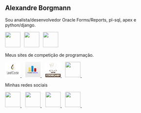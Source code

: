 <h2>Alexandre Borgmann</h2>

Sou analista/desenvolvedor Oracle Forms/Reports, pl-sql, apex e python/django.

<div style="display: inline">
<img width='50' height='50' src="https://user-images.githubusercontent.com/40210587/224505614-80b55223-2ad9-4a58-96d3-4671663d50fd.png" />&nbsp;&nbsp;
<img width='50' height='50' src="https://user-images.githubusercontent.com/40210587/224505778-4886aaea-431c-466b-8131-f39d34edb93f.png" />&nbsp;&nbsp;
<img width='50' height='50' src="https://user-images.githubusercontent.com/40210587/224505834-f756477f-a2d8-4be5-a119-0a4b6083ef12.png" />&nbsp;&nbsp;
</div>

Meus sites de competição de programação.

<a href="https://leetcode.com/alexborgmann/" target="_blank">
<img width='50' height='50' src="https://github.com/alexandreborgmann/alexandreborgmann/blob/main/leetcode.png" />
</a>
&nbsp;&nbsp;
<a href="https://codeforces.com/profile/aborgmann1969/" target="_blank"> 
<img width='50' height='50' src="https://github.com/alexandreborgmann/alexandreborgmann/blob/main/logocodeforces.webp" />
</a>
&nbsp;&nbsp;
<a href="https://www.codechef.com/users/aborgmann/" target="_blank"> 
<img width='50' height='50' src="https://github.com/alexandreborgmann/alexandreborgmann/blob/main/logocodechef.webp" />
</a>
&nbsp;&nbsp;
<a href="https://www.beecrowd.com.br/judge/pt/profile/896942" target="_blank"> 
<img width='50' height='50' src="beecrowd](https://github.com/alexandreborgmann/alexandreborgmann/assets/40210587/a5c3a84f-9d86-4862-a7a8-e0084976d244" />
</a>
&nbsp;&nbsp;

Minhas redes sociais

<a href="https://www.linkedin.com/in/alexandre-borgmann-2b762621/" target="_blank">
<img width='50' height='50' src="https://cdn.jsdelivr.net/gh/devicons/devicon/icons/linkedin/linkedin-original.svg" />
</a>&nbsp;&nbsp;
<a href="https://www.instagram.com/alexandre.borgmann.tri.fpv/" target="_blank">
<img width='50' height='50' src="https://user-images.githubusercontent.com/40210587/224506540-4c9db728-4608-4093-9fed-e46b98e5ea82.png" />
</a>&nbsp;&nbsp;
<a href="https://www.facebook.com/alexandreborgmann14/" target="_blank">
<img width='50' height='50' src="https://cdn.jsdelivr.net/gh/devicons/devicon/icons/facebook/facebook-original.svg" />
</a>&nbsp;&nbsp;
<a href="https://www.youtube.com/channel/UCgeIy0rh3ScvJavgnwPOVvg/" target="_blank">
<img width='50' height='50' src="https://user-images.githubusercontent.com/40210587/224506577-8ccd0982-4c2b-46a4-9ff2-c971ed81e848.png" />
</a>&nbsp;&nbsp;
